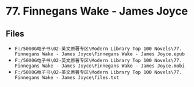 # 77. Finnegans Wake - James Joyce

## Files

- `F:/5000G电子书\02-英文原著专区\Modern Library Top 100 Novels\77. Finnegans Wake - James Joyce\Finnegans Wake - James Joyce.epub`
- `F:/5000G电子书\02-英文原著专区\Modern Library Top 100 Novels\77. Finnegans Wake - James Joyce\Finnegans Wake - James Joyce.mobi`
- `F:/5000G电子书\02-英文原著专区\Modern Library Top 100 Novels\77. Finnegans Wake - James Joyce\files.txt`
